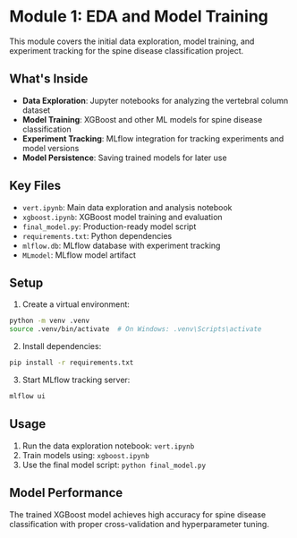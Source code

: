 # Module 1: EDA and Model Training

This module covers the initial data exploration, model training, and experiment tracking for the spine disease classification project.

## What's Inside

- **Data Exploration**: Jupyter notebooks for analyzing the vertebral column dataset
- **Model Training**: XGBoost and other ML models for spine disease classification
- **Experiment Tracking**: MLflow integration for tracking experiments and model versions
- **Model Persistence**: Saving trained models for later use

## Key Files

- `vert.ipynb`: Main data exploration and analysis notebook
- `xgboost.ipynb`: XGBoost model training and evaluation
- `final_model.py`: Production-ready model script
- `requirements.txt`: Python dependencies
- `mlflow.db`: MLflow database with experiment tracking
- `MLmodel`: MLflow model artifact

## Setup

1. Create a virtual environment:
```bash
python -m venv .venv
source .venv/bin/activate  # On Windows: .venv\Scripts\activate
```

2. Install dependencies:
```bash
pip install -r requirements.txt
```

3. Start MLflow tracking server:
```bash
mlflow ui
```

## Usage

1. Run the data exploration notebook: `vert.ipynb`
2. Train models using: `xgboost.ipynb`
3. Use the final model script: `python final_model.py`

## Model Performance

The trained XGBoost model achieves high accuracy for spine disease classification with proper cross-validation and hyperparameter tuning. 